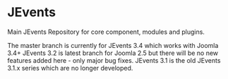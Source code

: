 JEvents
=======

Main JEvents Repository for core component, modules and plugins.

The master branch is currently for JEvents 3.4 which works with Joomla 3.4+
JEvents 3.2 is latest branch for Joomla 2.5 but there will be no new features added here - only major bug fixes.
JEvents 3.1 is the old JEvents 3.1.x series which are no longer developed.



